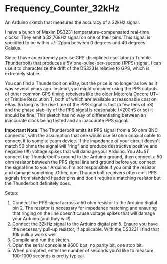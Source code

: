# Frequency_Counter_32kHz
An Arduino sketch that measures the accuracy of a 32kHz signal.

I have a bunch of Maxim DS3231 temperature-compensated real-time clocks. They emit a 32,768Hz signal on one of their pins. This signal is specified to be within +/- 2ppm between 0 degrees and 40 degrees Celsius.

Since I have an extremely precise GPS-disciplined oscillator (a Trimble Thunderbolt) that produces a 5V one-pulse-per-second (1PPS) signal, I can use it to characterize the drift of the DS3231s relative to GPS, which is extremely stable.

You can find a Thunderbolt on eBay, but the price is no longer as low as it was several years ago. Instead, you might consider using the PPS outputs of other common GPS timing receivers like the older Motorola Oncore UT+ or Trimble Resolution T, both of which are available at reasonable cost on eBay. So long as the rise time of the PPS signal is fast (a few tens of nS) and the phase stability of the PPS signal is reasonable (<200nS or so) it should be fine. This sketch has no way of differentiating between an inaccurate clock being tested and an inaccurate PPS signal.

**Important Note**: The Thunderbolt emits its PPS signal from a 50 ohm BNC connector, with the assumption that one would use 50 ohm coaxial cable to connect it to some telecom device. If the impedance of your circuit doesn't match 50 ohms the signal will "ring" and produce destructive positive and negative (!!!) voltage spikes that will damage your Arduino. You *MUST* connect the Thunderbolt's ground to the Arduino ground, then connect a 50 ohm resistor between the PPS signal line and ground before you connect the signal line to your Arduino. I'm not responsible if you omit the resistor and damage something. Other, non-Thunderbolt receivers often emit PPS signals from standard header pins and don't require a matching resistor but the Thunderbolt definitely does.

Setup:

1. Connect the PPS signal across a 50 ohm resistor to the Arduino digital pin 2. The resistor is necessary for impedance matching and ensuring that ringing on the line doesn't cause voltage spikes that will damage your Arduino (and they will!).
2. Connect the 32kHz signal to the Arduino digital pin 5. Ensure you have the necessary pull-up resistor, if applicable. With the DS3231 I find that 10k pullup works well.
3. Compile and run the sketch.
4. Open the serial console at 9600 bps, no parity bit, one stop bit.
5. When prompted, enter the number of seconds you'd like to measure. 100-1000 seconds is pretty typical.
